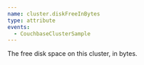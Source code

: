 ```yaml
---
name: cluster.diskFreeInBytes
type: attribute
events:
  - CouchbaseClusterSample
---
```


The free disk space on this cluster, in bytes.